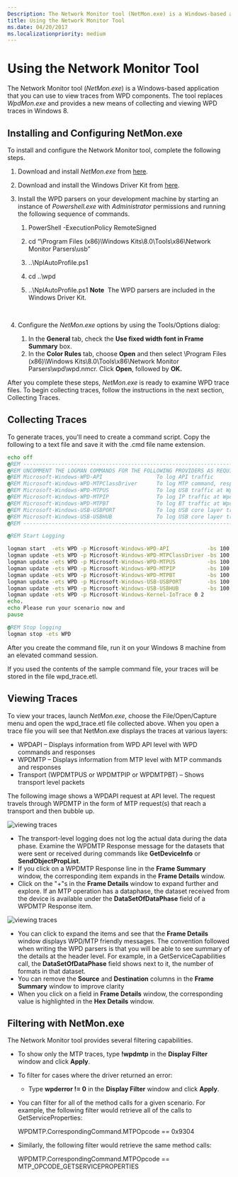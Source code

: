 ```yaml
---
Description: The Network Monitor tool (NetMon.exe) is a Windows-based application that you can use to view traces from WPD components.
title: Using the Network Monitor Tool
ms.date: 04/20/2017
ms.localizationpriority: medium
---
```


# Using the Network Monitor Tool


The Network Monitor tool (*NetMon.exe*) is a Windows-based application that you can use to view traces from WPD components. The tool replaces *WpdMon.exe* and provides a new means of collecting and viewing WPD traces in Windows 8.

## <span id="installing_and_configuring_netmon.exe"></span><span id="INSTALLING_AND_CONFIGURING_NETMON.EXE"></span>Installing and Configuring NetMon.exe


To install and configure the Network Monitor tool, complete the following steps.

1.  Download and install *NetMon.exe* from [here](http://go.microsoft.com/fwlink/p/?linkid=248501).
2.  Download and install the Windows Driver Kit from [here](http://go.microsoft.com/fwlink/p/?linkid=178709).
3.  Install the WPD parsers on your development machine by starting an instance of *Powershell.exe* with *Administrator* permissions and running the following sequence of commands.
    1.  PowerShell -ExecutionPolicy RemoteSigned
    2.  cd “\\Program Files (x86)\\Windows Kits\\8.0\\Tools\\x86\\Network Monitor Parsers\\usb”
    3.  ..\\NplAutoProfile.ps1
    4.  cd ..\\wpd
    5.  ..\\NplAutoProfile.ps1
        **Note**  The WPD parsers are included in the Windows Driver Kit.

         

4.  Configure the *NetMon.exe* options by using the Tools/Options dialog:
    1.  In the **General** tab, check the **Use fixed width font in Frame Summary** box.
    2.  In the **Color Rules** tab, choose **Open** and then select \\Program Files (x86)\\Windows Kits\\8.0\\Tools\\x86\\Network Monitor Parsers\\wpd\\wpd.nmcr. Click **Open**, followed by **OK.**

After you complete these steps, *NetMon.exe* is ready to examine WPD trace files. To begin collecting traces, follow the instructions in the next section, Collecting Traces.

## <span id="Collecting_Traces"></span><span id="collecting_traces"></span><span id="COLLECTING_TRACES"></span>Collecting Traces


To generate traces, you'll need to create a command script. Copy the following to a text file and save it with the .cmd file name extension.

```cmd
echo off
@REM ---------------------------------------------------------------------------------------
@REM UNCOMMENT THE LOGMAN COMMANDS FOR THE FOLLOWING PROVIDERS AS REQUIRED
@REM Microsoft-Windows-WPD-API                 To log API traffic
@REM Microsoft-Windows-WPD-MTPClassDriver      To log MTP command, response and datasets
@REM Microsoft-Windows-WPD-MTPUS               To log USB traffic at WpdMtpUS layer
@REM Microsoft-Windows-WPD-MTPIP               To log IP traffic at WpdMtpIP layer
@REM Microsoft-Windows-WPD-MTPBT               To log BT traffic at WpdMtpBt layer
@REM Microsoft-Windows-USB-USBPORT             To log USB core layer traffic
@REM Microsoft-Windows-USB-USBHUB              To log USB core layer traffic
@REM ---------------------------------------------------------------------------------------

@REM Start Logging

logman start  -ets WPD -p Microsoft-Windows-WPD-API            -bs 100 -nb 128 640 -o wpd_trace.etl
logman update -ets WPD -p Microsoft-Windows-WPD-MTPClassDriver -bs 100 -nb 128 640
logman update -ets WPD -p Microsoft-Windows-WPD-MTPUS          -bs 100 -nb 128 640
logman update -ets WPD -p Microsoft-Windows-WPD-MTPIP          -bs 100 -nb 128 640
logman update -ets WPD -p Microsoft-Windows-WPD-MTPBT          -bs 100 -nb 128 640
logman update -ets WPD -p Microsoft-Windows-USB-USBPORT        -bs 100 -nb 128 640
logman update -ets WPD -p Microsoft-Windows-USB-USBHUB         -bs 100 -nb 128 640
logman update -ets WPD -p Microsoft-Windows-Kernel-IoTrace 0 2
echo. 
echo Please run your scenario now and
pause

@REM Stop logging
logman stop -ets WPD
```

After you create the command file, run it on your Windows 8 machine from an elevated command session.

If you used the contents of the sample command file, your traces will be stored in the file wpd\_trace.etl.

## <span id="Viewing_Traces"></span><span id="viewing_traces"></span><span id="VIEWING_TRACES"></span>Viewing Traces


To view your traces, launch *NetMon.exe*, choose the File/Open/Capture menu and open the wpd\_trace.etl file collected above. When you open a trace file you will see that NetMon.exe displays the traces at various layers:

-   WPDAPI – Displays information from WPD API level with WPD commands and responses
-   WPDMTP – Displays information from MTP level with MTP commands and responses
-   Transport (WPDMTPUS or WPDMTPIP or WPDMTPBT) – Shows transport level packets

The following image shows a WPDAPI request at API level. The request travels through WPDMTP in the form of MTP request(s) that reach a transport and then bubble up.

![viewing traces](images/framesummary1.png)

-   The transport-level logging does not log the actual data during the data phase. Examine the WPDMTP Response message for the datasets that were sent or received during commands like **GetDeviceInfo** or **SendObjectPropList**.
-   If you click on a WPDMTP Response line in the **Frame Summary** window, the corresponding item expands in the **Frame Details** window.
-   Click on the "+"s in the **Frame Details** window to expand further and explore. If an MTP operation has a dataphase, the dataset received from the device is available under the **DataSetOfDataPhase** field of a WPDMTP Response item.

![viewing traces](images/framedetails1.png)

-   You can click to expand the items and see that the **Frame Details** window displays WPD/MTP friendly messages. The convention followed when writing the WPD parsers is that you will be able to see summary of the details at the header level. For example, in a GetServiceCapabilities call, the **DataSetOfDataPhase** field shows next to it, the number of formats in that dataset.
-   You can remove the **Source** and **Destination** columns in the **Frame Summary** window to improve clarity
-   When you click on a field in **Frame Details** window, the corresponding value is highlighted in the **Hex Details** window.

## <span id="filtering_with_netmon.exe"></span><span id="FILTERING_WITH_NETMON.EXE"></span>Filtering with NetMon.exe


The Network Monitor tool provides several filtering capabilities.

-   To show only the MTP traces, type **!wpdmtp** in the **Display Filter** window and click **Apply**.
-   To filter for cases where the driver returned an error:
    -   Type **wpderror != 0** in the **Display Filter** window and click **Apply**.
-   You can filter for all of the method calls for a given scenario. For example, the following filter would retrieve all of the calls to GetServiceProperties:

    WPDMTP.CorrespondingCommand.MTPOpcode == 0x9304

-   Similarly, the following filter would retrieve the same method calls:

    WPDMTP.CorrespondingCommand.MTPOpcode == MTP\_OPCODE\_GETSERVICEPROPERTIES

 

 




